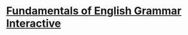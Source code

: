 # [Fundamentals of English Grammar Interactive](http://www.azargrammar.com/grammarSpeaks/grammarSpeaksFEGi_TOC.html)

